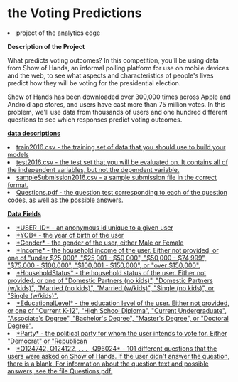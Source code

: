 # the Voting Predictions

<li>project of the analytics edge

**Description of the Project**

What predicts voting outcomes? In this competition, you'll be using data from Show of Hands, an informal polling platform for use on mobile devices and the web, to see what aspects and characteristics of people's lives predict how they will be voting for the presidential election.

Show of Hands has been downloaded over 300,000 times across Apple and Android app stores, and users have cast more than 75 million votes. In this problem, we'll use data from thousands of users and one hundred different questions to see which responses predict voting outcomes.

<a href="https://kaggle2.blob.core.windows.net/competitions/inclass/5275/media/ShowOfHandsScreenshot.jpeg">

**data descriptions**

<li>train2016.csv - the training set of data that you should use to build your models
<li>test2016.csv - the test set that you will be evaluated on. It contains all of the independent variables, but not the dependent variable.
<li>sampleSubmission2016.csv - a sample submission file in the correct format.
<li>Questions.pdf - the question test corresponding to each of the question codes, as well as the possible answers.

**Data Fields**
<li>*USER_ID* - an anonymous id unique to a given user
<li>*YOB* - the year of birth of the user
<li>*Gender* - the gender of the user, either Male or Female
<li>*Income* - the household income of the user. Either not provided, or one of "under $25,000", "$25,001 - $50,000", "$50,000 - $74,999", "$75,000 - $100,000", "$100,001 - $150,000", or "over $150,000".
<li>*HouseholdStatus* - the household status of the user. Either not provided, or one of "Domestic Partners (no kids)", "Domestic Partners (w/kids)", "Married (no kids)", "Married (w/kids)", "Single (no kids)", or "Single (w/kids)".
<li>*EducationalLevel* - the education level of the user. Either not provided, or one of "Current K-12", "High School Diploma", "Current Undergraduate", "Associate's Degree", "Bachelor's Degree", "Master's Degree", or "Doctoral Degree".
<li>*Party* - the political party for whom the user intends to vote for. Either "Democrat" or "Republican
<li>*Q124742, Q124122, . . . , Q96024* - 101 different questions that the users were asked on Show of Hands. If the user didn't answer the question, there is a blank. For information about the question text and possible answers, see the file Questions.pdf.
